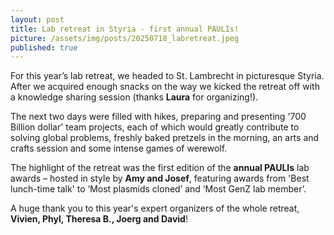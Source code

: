 ```yaml
---
layout: post
title: Lab retreat in Styria - first annual PAULIs!
picture: /assets/img/posts/20250718_labretreat.jpeg
published: true
---
```

For this year’s lab retreat, we headed to St. Lambrecht in picturesque Styria. After we acquired enough snacks on the way we kicked the retreat off with a knowledge sharing session (thanks **Laura** for organizing!). 

The next two days were filled with hikes, preparing and presenting '700 Billion dollar' team projects, each of which would greatly contribute to solving global problems, freshly baked pretzels in the morning, an arts and crafts session and some intense games of werewolf. 

The highlight of the retreat was the first edition of the **annual PAULIs** lab awards – hosted in style by **Amy and Josef**, featuring awards from 'Best lunch-time talk' to ‘Most plasmids cloned’ and ‘Most GenZ lab member’.


A huge thank you to this year's expert organizers of the whole retreat, **Vivien, Phyl, Theresa B., Joerg and David**!
